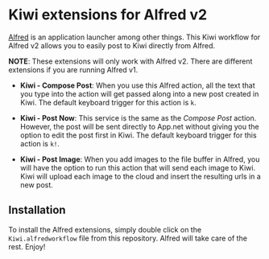 # Kiwi extensions for Alfred v2

[Alfred](http://www.alfredapp.com) is an application launcher among other things. This Kiwi workflow for Alfred v2 allows you to easily post to Kiwi directly from Alfred. 

**NOTE**: These extensions will only work with Alfred v2. There are different extensions if you are running Alfred v1. 

* **Kiwi - Compose Post**: When you use this Alfred action, all the text that you type into the action will get passed along into a new post created in Kiwi. The default keyboard trigger for this action is `k`.

* **Kiwi - Post Now**: This service is the same as the *Compose Post* action. However, the post will be sent directly to App.net without giving you the option to edit the post first in Kiwi. The default keyboard trigger for this action is `k!`.

* **Kiwi - Post Image**: When you add images to the file buffer in Alfred, you will have the option to run this action that will send each image to Kiwi. Kiwi will upload each image to the cloud and insert the resulting urls in a new post. 


## Installation

To install the Alfred extensions, simply double click on the `Kiwi.alfredworkflow` file from this repository. Alfred will take care of the rest. Enjoy!
